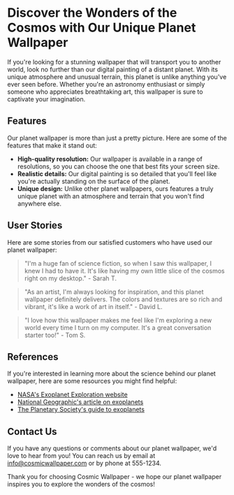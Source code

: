 <!--
Write me content for website with wallpaper which alt text is:

"A digital painting of a distant planet, with a unique atmosphere and unusual terrain."

The name/title of the page should not be 1:1 copy of the alt text but rather a real content of the website which is using this wallpaper.

- Use markdown format
- Start with the heading
- The content should look like a real website
- Include real sections like references, contact, user stories, etc. use things relevant to the page purpose.
- Feel free to use structure like headings, bullets, numbering, blockquotes, paragraphs, horizontal lines, etc.
- You can use formatting like bold or _italic_
- You can include UTF-8 emojis
- Links should be only #hash anchors (and you can refer to the document itself)
- Do not include images
-->

<!--font:Poppins-->

# Discover the Wonders of the Cosmos with Our Unique Planet Wallpaper

If you're looking for a stunning wallpaper that will transport you to another world, look no further than our digital painting of a distant planet. With its unique atmosphere and unusual terrain, this planet is unlike anything you've ever seen before. Whether you're an astronomy enthusiast or simply someone who appreciates breathtaking art, this wallpaper is sure to captivate your imagination.

## Features

Our planet wallpaper is more than just a pretty picture. Here are some of the features that make it stand out:

-   **High-quality resolution:** Our wallpaper is available in a range of resolutions, so you can choose the one that best fits your screen size.
-   **Realistic details:** Our digital painting is so detailed that you'll feel like you're actually standing on the surface of the planet.
-   **Unique design:** Unlike other planet wallpapers, ours features a truly unique planet with an atmosphere and terrain that you won't find anywhere else.

## User Stories

Here are some stories from our satisfied customers who have used our planet wallpaper:

> "I'm a huge fan of science fiction, so when I saw this wallpaper, I knew I had to have it. It's like having my own little slice of the cosmos right on my desktop." - Sarah T.

> "As an artist, I'm always looking for inspiration, and this planet wallpaper definitely delivers. The colors and textures are so rich and vibrant, it's like a work of art in itself." - David L.

> "I love how this wallpaper makes me feel like I'm exploring a new world every time I turn on my computer. It's a great conversation starter too!" - Tom S.

## References

If you're interested in learning more about the science behind our planet wallpaper, here are some resources you might find helpful:

-   [NASA's Exoplanet Exploration website](#)
-   [National Geographic's article on exoplanets](#)
-   [The Planetary Society's guide to exoplanets](#)

## Contact Us

If you have any questions or comments about our planet wallpaper, we'd love to hear from you! You can reach us by email at [info@cosmicwallpaper.com](mailto:info@cosmicwallpaper.com) or by phone at 555-1234.

Thank you for choosing Cosmic Wallpaper - we hope our planet wallpaper inspires you to explore the wonders of the cosmos!
